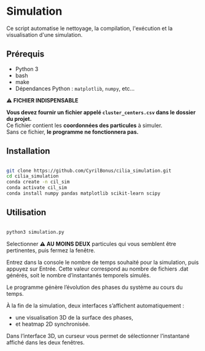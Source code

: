 # Simulation

Ce script automatise le nettoyage, la compilation, l'exécution et la visualisation d'une simulation.

## Prérequis

- Python 3  
- bash  
- make  
- Dépendances Python : `matplotlib`, `numpy`, etc...

⚠️ **FICHIER INDISPENSABLE**

**Vous devez fournir un fichier appelé `cluster_centers.csv` dans le dossier du projet.**  
Ce fichier contient les **coordonnées des particules** à simuler.  
Sans ce fichier, **le programme ne fonctionnera pas.**

## Installation

```bash

git clone https://github.com/CyrilBonus/cilia_simulation.git
cd cilia_simulation
conda create -n cil_sim
conda activate cil_sim
conda install numpy pandas matplotlib scikit-learn scipy
```

## Utilisation

```bash

python3 simulation.py

```

Selectionner **⚠️ AU MOINS DEUX** particules qui vous semblent être pertinentes, puis fermez la fenêtre.

Entrez dans la console le nombre de temps souhaité pour la simulation, puis appuyez sur Entrée.
Cette valeur correspond au nombre de fichiers .dat générés, soit le nombre d’instantanés temporels simulés.

Le programme génère l’évolution des phases du système au cours du temps.

À la fin de la simulation, deux interfaces s’affichent automatiquement :

 - une visualisation 3D de la surface des phases,
 - et heatmap 2D synchronisée.

Dans l’interface 3D, un curseur vous permet de sélectionner l’instantané affiché dans les deux fenêtres.

